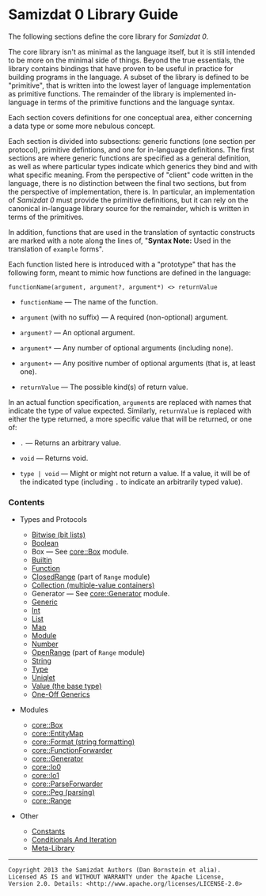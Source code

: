 Samizdat 0 Library Guide
========================

The following sections define the core library for *Samizdat 0*.

The core library isn't as minimal as the language itself, but it is still
intended to be more on the minimal side of things. Beyond the true
essentials, the library contains bindings that have proven to be useful
in practice for building programs in the language. A subset of the library
is defined to be "primitive", that is written into the lowest layer of
language implementation as primitive functions. The remainder of the library
is implemented in-language in terms of the primitive functions and the
language syntax.

Each section covers definitions for one conceptual area, either
concerning a data type or some more nebulous concept.

Each section is divided into subsections: generic functions (one section
per protocol), primitive defintions, and one for in-language definitions.
The first sections are where generic functions are specified as a general
definition, as well as where particular types indicate which generics they
bind and with what specific meaning. From the perspective of "client"
code written in the language, there is no distinction between the final
two sections, but from the perspective of implementation, there is.
In particular, an implementation of *Samizdat 0* must provide the primitive
definitions, but it can rely on the canonical in-language library source
for the remainder, which is written in terms of the primitives.

In addition, functions that are used in the translation of syntactic
constructs are marked with a note along the lines of,
"**Syntax Note:** Used in the translation of `example` forms".

Each function listed here is introduced with a "prototype" that has
the following form, meant to mimic how functions are defined in the
language:

```
functionName(argument, argument?, argument*) <> returnValue
```

* `functionName` &mdash; The name of the function.

* `argument` (with no suffix) &mdash; A required (non-optional) argument.

* `argument?` &mdash; An optional argument.

* `argument*` &mdash; Any number of optional arguments (including none).

* `argument+` &mdash; Any positive number of optional arguments (that is,
  at least one).

* `returnValue` &mdash; The possible kind(s) of return value.

In an actual function specification, `argument`s are replaced with names
that indicate the type of value expected. Similarly, `returnValue`
is replaced with either the type returned, a more specific value that
will be returned, or one of:

* `.` &mdash; Returns an arbitrary value.

* `void` &mdash; Returns void.

* `type | void` &mdash; Might or might not return a value. If a value, it
  will be of the indicated type (including `.` to indicate an arbitrarily
  typed value).

### Contents

* Types and Protocols
  * [Bitwise (bit lists)](Bitwise.md)
  * [Boolean](Boolean.md)
  * Box &mdash; See [core::Box](Box.md) module.
  * [Builtin](Builtin.md)
  * [Function](Function.md)
  * [ClosedRange](ClosedRange.md) (part of `Range` module)
  * [Collection (multiple-value containers)](Collection.md)
  * Generator &mdash; See [core::Generator](Generator.md) module.
  * [Generic](Generic.md)
  * [Int](Int.md)
  * [List](List.md)
  * [Map](Map.md)
  * [Module](Module.md)
  * [Number](Number.md)
  * [OpenRange](OpenRange.md) (part of `Range` module)
  * [String](String.md)
  * [Type](Type.md)
  * [Uniqlet](Uniqlet.md)
  * [Value (the base type)](Value.md)
  * [One-Off Generics](OneOff.md)

* Modules
  * [core::Box](Box.md)
  * [core::EntityMap](EntityMap.md)
  * [core::Format (string formatting)](Format.md)
  * [core::FunctionForwarder](FunctionForwarder.md)
  * [core::Generator](Generator.md)
  * [core::Io0](Io0.md)
  * [core::Io1](Io1.md)
  * [core::ParseForwarder](ParseForwarder.md)
  * [core::Peg (parsing)](Peg.md)
  * [core::Range](Range.md)

* Other
  * [Constants](constants.md)
  * [Conditionals And Iteration](conditional.md)
  * [Meta-Library](meta.md)

- - - - -

```
Copyright 2013 the Samizdat Authors (Dan Bornstein et alia).
Licensed AS IS and WITHOUT WARRANTY under the Apache License,
Version 2.0. Details: <http://www.apache.org/licenses/LICENSE-2.0>
```
